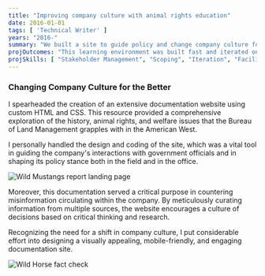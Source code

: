 ```yaml
---
title: "Improving company culture with animal rights education"
date: 2016-01-01
tags: [ 'Technical Writer' ]
years: "2016-"
summary: "We built a site to guide policy and change company culture for the better."
projOutcomes: "This learning environment was built fast and iterated on to help drive performance objectives and build cross-functional culture."
projSkills: [ "Stakeholder Management", "Scoping", "Iteration", "Facilitation", "Scheduling", "SDLC" ]
---
```


### Changing Company Culture for the Better

I spearheaded the creation of an extensive documentation website using custom HTML and CSS. This resource provided a comprehensive exploration of the history, animal rights, and welfare issues that the Bureau of Land Management grapples with in the American West.

I personally handled the design and coding of the site, which was a vital tool in guiding the company's interactions with government officials and in shaping its policy stance both in the field and in the office. 

![Wild Mustangs report landing page](/mustangs-report.jpg)

Moreover, this documentation served a critical purpose in countering misinformation circulating within the company. By meticulously curating information from multiple sources, the website encourages a culture of decisions based on critical thinking and research.

Recognizing the need for a shift in company culture, I put considerable effort into designing a visually appealing, mobile-friendly, and engaging documentation site.

![Wild Horse fact check](/wild-horse-fact-check.jpg)
